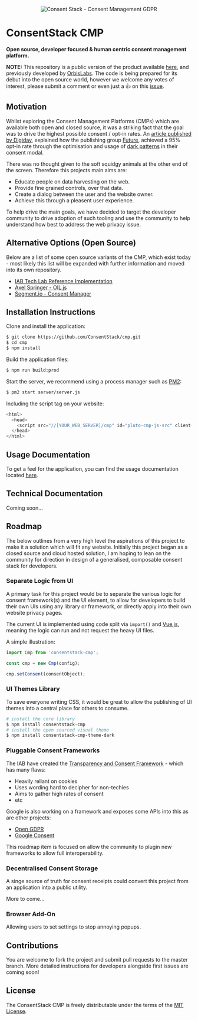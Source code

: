 <p align="center">
  <img src ="https://consentstack.org/docs/logo.png" alt="Consent Stack - Consent Management GDPR"/>
</p>

# ConsentStack CMP
**Open source, developer focused & human centric consent management platform.**

**NOTE:** This repository is a public version of the product available [here](https://consentstack.org/), and previously developed by [OrbisLabs](https://github.com/orbislabs). The code is being prepared for its debut into the open source world, however we welcome any votes of interest, please submit a comment or even just a :+1: on this [issue](https://github.com/ConsentStack/cmp/issues/1).

## Motivation

Whilst exploring the Consent Management Platforms (CMPs) which are available both open and closed source, it was a striking fact that the goal was to drive the highest possible consent / opt-in rates. An [article published by Digiday](https://digiday.com/media/tech-publisher-future-getting-95-percent-audience-consent-ad-tracking/), explained how the publishing group [Future](https://www.futureplc.com/), achieved a 95% opt-in rate through the optimisation and usage of [dark patterns](https://darkpatterns.org/) in their consent modal. 

There was no thought given to the soft squidgy animals at the other end of the screen. Therefore this projects main aims are:
* Educate people on data harvesting on the web.
* Provide fine grained controls, over that data.
* Create a dialog between the user and the website owner.
* Achieve this through a pleasent user experience.

To help drive the main goals, we have decided to target the developer community to drive adoption of such tooling and use the community to help understand how best to address the web privacy issue.

## Alternative Options (Open Source)

Below are a list of some open source variants of the CMP, which exist today - most likely this list will be expanded with further information and moved into its own repository.

* [IAB Tech Lab Reference Implementation](https://github.com/appnexus/cmp)
* [Axel Springer - OIL.js](https://github.com/as-ideas/oil)
* [Segment.io - Consent Manager](https://github.com/segmentio/consent-manager)

## Installation Instructions

Clone and install the application:
```bash
$ git clone https://github.com/ConsentStack/cmp.git
$ cd cmp
$ npm install
```

Build the application files:
```bash
$ npm run build:prod
```

Start the server, we recommend using a process manager such as [PM2](http://pm2.keymetrics.io/):
```bash
$ pm2 start server/server.js
```

Including the script tag on your website:
```javascript
<html>
  <head>
    <script src="//[YOUR_WEB_SERVER]/cmp" id="pluto-cmp-js-src" client-id="[CLIENT_ID]" async></script>
  </head>
</html>
```

## Usage Documentation

To get a feel for the application, you can find the usage documentation located [here](https://consentstack.org/docs).

## Technical Documentation

Coming soon...

## Roadmap

The below outlines from a very high level the aspirations of this project to make it a solution which will fit any website. Initially this project began as a closed source and cloud hosted solution, I am hoping to lean on the community for direction in design of a generalised, composable consent stack for developers.

### Separate Logic from UI

A primary task for this project would be to separate the various logic for consent framework(s) and the UI element, to allow for developers to build their own UIs using any library or framework, or directly apply into their own website privacy pages.

The current UI is implemented using code split via `import()` and [Vue.js](https://vuejs.org/), meaning the logic can run and not request the heavy UI files.

A simple illustration:
```javascript
import Cmp from 'consentstack-cmp';

const cmp = new Cmp(config);

cmp.setConsent(consentObject);
```

### UI Themes Library

To save everyone writing CSS, it would be great to allow the publishing of UI themes into a central place for others to consume.

```bash
# install the core library
$ npm install consentstack-cmp
# install the open sourced visual theme
$ npm install consentstack-cmp-theme-dark
```

### Pluggable Consent Frameworks

The IAB have created the [Transparency and Consent Framework](http://advertisingconsent.eu/) - which has many flaws:
- Heavily reliant on cookies
- Uses wording hard to decipher for non-techies
- Aims to gather high rates of consent
- etc

Google is also working on a framework and exposes some APIs into this as are other projects:
- [Open GDPR](https://www.opengdpr.org/)
- [Google Consent](https://support.google.com/admanager/answer/9031024?hl=en&ref_topic=9007190)

This roadmap item is focused on allow the community to plugin new frameworks to allow full interoperability. 

### Decentralised Consent Storage

A singe source of truth for consent receipts could convert this project from an application into a public utility.

More to come...

### Browser Add-On

Allowing users to set settings to stop annoying popups.

## Contributions

You are welcome to fork the project and submit pull requests to the master branch. More detailed instructions for developers alongside first issues are coming soon!

## License

The ConsentStack CMP is freely distributable under the terms of the [MIT License](https://github.com/ConsentStack/cmp/blob/master/LICENSE).

